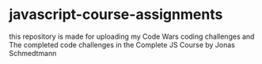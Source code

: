 # javascript-course-assignments

this repository is made for uploading my Code Wars coding challenges and The completed code challenges in the Complete JS Course by Jonas Schmedtmann
